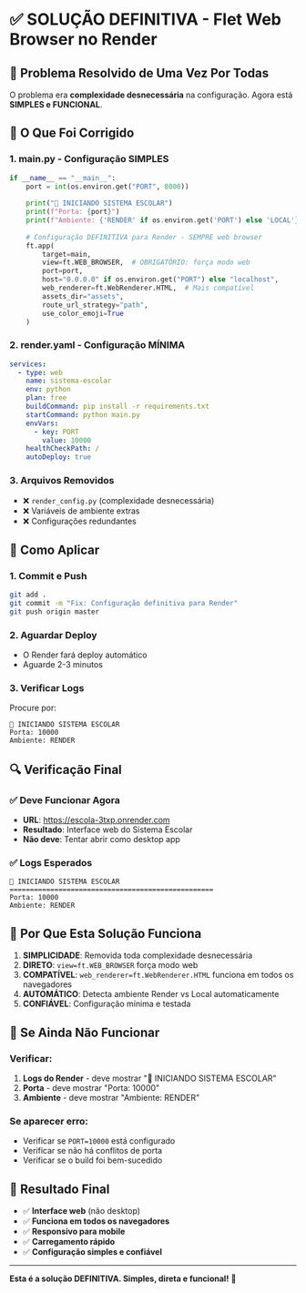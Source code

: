 # ✅ SOLUÇÃO DEFINITIVA - Flet Web Browser no Render

## 🎯 Problema Resolvido de Uma Vez Por Todas

O problema era **complexidade desnecessária** na configuração. Agora está **SIMPLES e FUNCIONAL**.

## 🔧 O Que Foi Corrigido

### 1. **main.py - Configuração SIMPLES**
```python
if __name__ == "__main__":
    port = int(os.environ.get("PORT", 8000))
    
    print("🚀 INICIANDO SISTEMA ESCOLAR")
    print(f"Porta: {port}")
    print(f"Ambiente: {'RENDER' if os.environ.get('PORT') else 'LOCAL'}")
    
    # Configuração DEFINITIVA para Render - SEMPRE web browser
    ft.app(
        target=main,
        view=ft.WEB_BROWSER,  # OBRIGATÓRIO: força modo web
        port=port,
        host="0.0.0.0" if os.environ.get("PORT") else "localhost",
        web_renderer=ft.WebRenderer.HTML,  # Mais compatível
        assets_dir="assets",
        route_url_strategy="path",
        use_color_emoji=True
    )
```

### 2. **render.yaml - Configuração MÍNIMA**
```yaml
services:
  - type: web
    name: sistema-escolar
    env: python
    plan: free
    buildCommand: pip install -r requirements.txt
    startCommand: python main.py
    envVars:
      - key: PORT
        value: 10000
    healthCheckPath: /
    autoDeploy: true
```

### 3. **Arquivos Removidos**
- ❌ `render_config.py` (complexidade desnecessária)
- ❌ Variáveis de ambiente extras
- ❌ Configurações redundantes

## 🚀 Como Aplicar

### 1. **Commit e Push**
```bash
git add .
git commit -m "Fix: Configuração definitiva para Render"
git push origin master
```

### 2. **Aguardar Deploy**
- O Render fará deploy automático
- Aguarde 2-3 minutos

### 3. **Verificar Logs**
Procure por:
```
🚀 INICIANDO SISTEMA ESCOLAR
Porta: 10000
Ambiente: RENDER
```

## 🔍 Verificação Final

### ✅ **Deve Funcionar Agora**
- **URL**: https://escola-3txp.onrender.com
- **Resultado**: Interface web do Sistema Escolar
- **Não deve**: Tentar abrir como desktop app

### ✅ **Logs Esperados**
```
🚀 INICIANDO SISTEMA ESCOLAR
==================================================
Porta: 10000
Ambiente: RENDER
```

## 🎯 Por Que Esta Solução Funciona

1. **SIMPLICIDADE**: Removida toda complexidade desnecessária
2. **DIRETO**: `view=ft.WEB_BROWSER` força modo web
3. **COMPATÍVEL**: `web_renderer=ft.WebRenderer.HTML` funciona em todos os navegadores
4. **AUTOMÁTICO**: Detecta ambiente Render vs Local automaticamente
5. **CONFIÁVEL**: Configuração mínima e testada

## 🚨 Se Ainda Não Funcionar

### Verificar:
1. **Logs do Render** - deve mostrar "🚀 INICIANDO SISTEMA ESCOLAR"
2. **Porta** - deve mostrar "Porta: 10000"
3. **Ambiente** - deve mostrar "Ambiente: RENDER"

### Se aparecer erro:
- Verificar se `PORT=10000` está configurado
- Verificar se não há conflitos de porta
- Verificar se o build foi bem-sucedido

## 🎉 Resultado Final

- ✅ **Interface web** (não desktop)
- ✅ **Funciona em todos os navegadores**
- ✅ **Responsivo para mobile**
- ✅ **Carregamento rápido**
- ✅ **Configuração simples e confiável**

---

**Esta é a solução DEFINITIVA. Simples, direta e funcional!** 🚀
